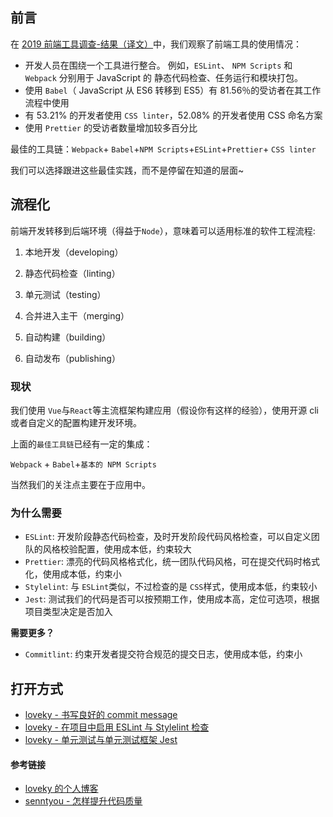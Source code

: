 ## 前言

在 [2019 前端工具调查-结果（译文）](https://github.com/yanyue404/blog/issues/101)中，我们观察了前端工具的使用情况：

-   开发人员在围绕一个工具进行整合。 例如，`ESLint`、 `NPM Scripts` 和 `Webpack` 分别用于 JavaScript 的 静态代码检查、任务运行和模块打包。
-   使用 `Babel`（ JavaScript 从 ES6 转移到 ES5）有 81.56％的受访者在其工作流程中使用
-   有 53.21% 的开发者使用 `CSS linter`，52.08% 的开发者使用 CSS 命名方案
-   使用 `Prettier` 的受访者数量增加较多百分比

最佳的工具链：`Webpack`\+ `Babel`+`NPM Scripts`+`ESLint`+`Prettier`\+ `CSS linter`

我们可以选择跟进这些最佳实践，而不是停留在知道的层面~

## 流程化

前端开发转移到后端环境（得益于`Node`），意味着可以适用标准的软件工程流程:

1.  本地开发（developing）
    
2.  静态代码检查（linting）
    
3.  单元测试（testing）
    
4.  合并进入主干（merging）
    
5.  自动构建（building）
    
6.  自动发布（publishing）
    

### 现状

我们使用 `Vue`与`React`等主流框架构建应用（假设你有这样的经验），使用开源 cli 或者自定义的配置构建开发环境。

上面的`最佳工具链`已经有一定的集成：

`Webpack` + `Babel`+`基本的 NPM Scripts`

当然我们的关注点主要在于应用中。

### 为什么需要

-   `ESLint`: 开发阶段静态代码检查，及时开发阶段代码风格检查，可以自定义团队的风格校验配置，使用成本低，约束较大
-   `Prettier`: 漂亮的代码风格格式化，统一团队代码风格，可在提交代码时格式化，使用成本低，约束小
-   `Stylelint`: 与 `ESLint`类似，不过检查的是 `CSS`样式，使用成本低，约束较小
-   `Jest`: 测试我们的代码是否可以按预期工作，使用成本高，定位可选项，根据项目类型决定是否加入

**需要更多？**

-   `Commitlint`: 约束开发者提交符合规范的提交日志，使用成本低，约束小

## 打开方式

-   [loveky - 书写良好的 commit message](https://loveky.github.io/2018/06/04/write-good-commit-message/)
-   [loveky - 在项目中启用 ESLint 与 Stylelint 检查](https://loveky.github.io/2017/08/03/config-eslint-and-stylelint-in-project/)
-   [loveky - 单元测试与单元测试框架 Jest](https://loveky.github.io/2018/05/17/unit-test-and-jest/)

#### 参考链接

-   [loveky 的个人博客](https://loveky.github.io/archive/)
-   [senntyou - 怎样提升代码质量](https://github.com/senntyou/blogs/blob/master/web-advance/12.md)